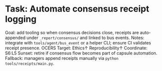 # Task: Automate consensus receipt logging
Goal: add tooling so when consensus decisions close, receipts are auto-appended under `_report/consensus/` and linked to bus events.
Notes: integrate with `tools/agent/bus_event` or a helper CLI; ensure CI validates receipt presence.
OCERS Target: Ethics↑ Reproducibility↑
Coordinate: S6:L5
Sunset: retire if consensus flow becomes part of capsule automation.
Fallback: managers append receipts manually via `python tools/receipts/main.py`.
